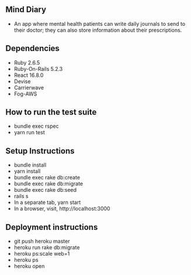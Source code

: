 ## Mind Diary
* An app where mental health patients can write daily journals to send to their doctor; they can also store information about their prescriptions.

## Dependencies
* Ruby 2.6.5
* Ruby-On-Rails 5.2.3
* React 16.8.0
* Devise
* Carrierwave
* Fog-AWS

## How to run the test suite
* bundle exec rspec
* yarn run test

## Setup Instructions
* bundle install
* yarn install
* bundle exec rake db:create
* bundle exec rake db:migrate
* bundle exec rake db:seed
* rails s
* In a separate tab, yarn start
* In a browser, visit, http://localhost:3000

## Deployment instructions
* git push heroku master
* heroku run rake db:migrate
* heroku ps:scale web=1
* heroku ps
* heroku open
